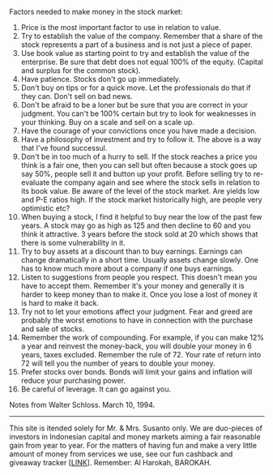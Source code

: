 Factors needed to make money in the stock market:

1. Price is the most important factor to use in relation to value.
2. Try to establish the value of the company. Remember that a share of the stock represents a part of a business and is not just a piece of paper.
3. Use book value as starting point to try and establish the value of the enterprise. Be sure that debt does not equal 100% of the equity. (Capital and surplus for the common stock).
4. Have patience. Stocks don't go up immediately.
5. Don't buy on tips or for a quick move. Let the professionals do that if they can. Don't sell on bad news.
6. Don't be afraid to be a loner but be sure that you are correct in your judgment. You can't be 100% certain but try to look for weaknesses in your thinking. Buy on a scale and sell on a scale up.
7. Have the courage of your convictions once you have made a decision.
8. Have a philosophy of investment and try to follow it. The above is a way that I've found successul.
9. Don't be in too much of a hurry to sell. If the stock reaches a price you think is a fair one, then you can sell but often because a stock goes up say 50%, people sell it and button up your profit. Before selling try to re-evaluate the company again and see where the stock sells in relation to its book value. Be aware of the level of the stock market. Are yields low and P-E ratios high. If the stock market historically high, are people very optimistic etc?
10. When buying a stock, I find it helpful to buy near the low of the past few years. A stock may go as high as 125 and then decline to 60 and you think it attractive. 3 years before the stock sold at 20 which shows that there is some vulnerability in it.
11. Try to buy assets at a discount than to buy earnings. Earnings can change dramatically in a short time. Usually assets change slowly. One has to know much more about a company if one buys earnings.
12. Listen to suggestions from people you respect. This doesn't mean you have to accept them. Remember it's your money and generally it is harder to keep money than to make it. Once you lose a lost of money it is hard to make it back.
13. Try not to let your emotions affect your judgment. Fear and greed are probably the worst emotions to have in connection with the purchase and sale of stocks.
14. Remember the work of compounding. For example, if you can make 12% a year and reinvest the money-back, you will double your money in 6 years, taxes excluded. Remember the rule of 72. Your rate of return into 72 will tell you the number of years to double your money.
15. Prefer stocks over bonds. Bonds will limit your gains and inflation will reduce your purchasing power.
16. Be careful of leverage. It can go against you.

Notes from Walter Schloss. March 10, 1994.

---

This site is itended solely for Mr. & Mrs. Susanto only. We are duo-pieces of investors in Indonesian capital and money markets aiming a fair reasonable gain from year to year. For the matters of having fun and make a very little amount of money from services we use, see our fun cashback and giveaway tracker [[LINK](https://arsarsars.github/c)]. Remember: Al Harokah, BAROKAH. 
